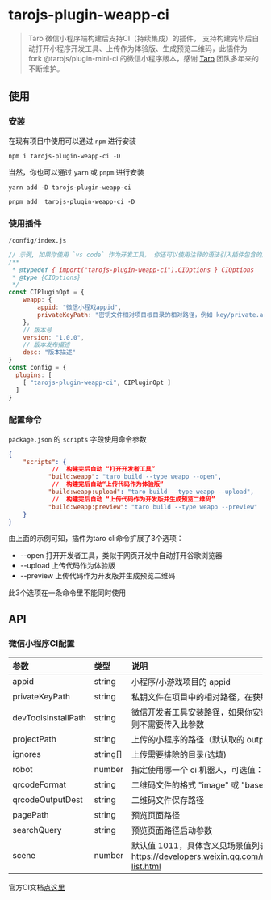 # tarojs-plugin-weapp-ci

> Taro 微信小程序端构建后支持CI（持续集成）的插件， 支持构建完毕后自动打开小程序开发工具、上传作为体验版、生成预览二维码，此插件为 fork @tarojs/plugin-mini-ci 的微信小程序版本，感谢 [Taro](https://github.com/NervJS/taro) 团队多年来的不断维护。

## 使用

### 安装

在现有项目中使用可以通过 `npm` 进行安装
```
npm i tarojs-plugin-weapp-ci -D
```

当然，你也可以通过 `yarn` 或 `pnpm` 进行安装
```
yarn add -D tarojs-plugin-weapp-ci

pnpm add  tarojs-plugin-weapp-ci -D
```

### 使用插件
`/config/index.js`

```js
// 示例, 如果你使用 `vs code` 作为开发工具， 你还可以使用注释的语法引入插件包含的声明文件，可获得类似于typescript的友好提示
/**
 * @typedef { import("tarojs-plugin-weapp-ci").CIOptions } CIOptions
 * @type {CIOptions}
 */
const CIPluginOpt = {
    weapp: {
        appid: "微信小程戏appid",
        privateKeyPath: "密钥文件相对项目根目录的相对路径，例如 key/private.appid.key"
    },
    // 版本号
    version: "1.0.0",
    // 版本发布描述
    desc: "版本描述"
}
const config = {
  plugins: [
    [ "tarojs-plugin-weapp-ci", CIPluginOpt ]
  ]
}
```

### 配置命令

`package.json` 的 `scripts` 字段使用命令参数

```json
{
    "scripts": {
            //  构建完后自动 “打开开发者工具”
           "build:weapp": "taro build --type weapp --open",
            //  构建完后自动“上传代码作为体验版”
           "build:weapp:upload": "taro build --type weapp --upload",
            //  构建完后自动 “上传代码作为开发版并生成预览二维码”     
           "build:weapp:preview": "taro build --type weapp --preview"
    }
}
```
由上面的示例可知，插件为taro cli命令扩展了3个选项：

- --open
打开开发者工具，类似于网页开发中自动打开谷歌浏览器
- --upload
上传代码作为体验版
- --preview
上传代码作为开发版并生成预览二维码

此3个选项在一条命令里不能同时使用

## API



### 微信小程序CI配置
| 参数 | 类型 | 说明 |
| :--- | :--- | :--- |
| appid | string | 小程序/小游戏项目的 appid |
| privateKeyPath | string | 私钥文件在项目中的相对路径，在获取项目属性和上传时用于鉴权使用|
| devToolsInstallPath | string | 微信开发者工具安装路径，如果你安装微信开发者工具时选的默认路径，则不需要传入此参数 |
| projectPath | string | 上传的小程序的路径（默认取的 outputPath ） |
| ignores | string[] | 上传需要排除的目录(选填) |
| robot | number | 指定使用哪一个 ci 机器人，可选值：1 ~ 30 |
| qrcodeFormat | string | 二维码文件的格式 "image" 或 "base64"， 默认值 "terminal" 供调试用  |
| qrcodeOutputDest | string | 二维码文件保存路径 |
| pagePath | string | 预览页面路径 |
| searchQuery | string | 预览页面路径启动参数 |
| scene | number | 默认值 1011，具体含义见场景值列表: https://developers.weixin.qq.com/miniprogram/dev/reference/scene-list.html| 

官方CI文档[点这里](https://developers.weixin.qq.com/miniprogram/dev/devtools/ci.html)
